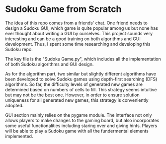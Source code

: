 # Sudoku Game from Scratch

The idea of this repo comes from a friends' chat. One friend needs to design a Sudoku GUI, which game is quite popular among us but none has ever thought about writing a GUI by ourselves. This project sounds very interesting and can be a good training on both algorithms and GUI development. Thus, I spent some time researching and developing this Sudoku repo.

The key file is the "Sudoku Game.py", which includes all the implementation of both Sudoku algorithms and GUI design.

As for the algorithm part, two similar but slightly different algorithms have been developed to solve Sudoku games using depth-first searching (DFS) algorithms. So far, the difficulty levels of generated new games are determined based on numbers of cells to fill. This strategy seems intuitive but may not be the best one. However, in order to ensure solution uniqueness for all generated new games, this strategy is conveniently adopted.

GUI section mainly relies on the pygame module. The interface not only allows players to make changes to the gaming board, but also incorporates some useful functionalities including staring over and giving hints. Players will be able to play a Sudoku game with all the fundermental elements implemented. 

